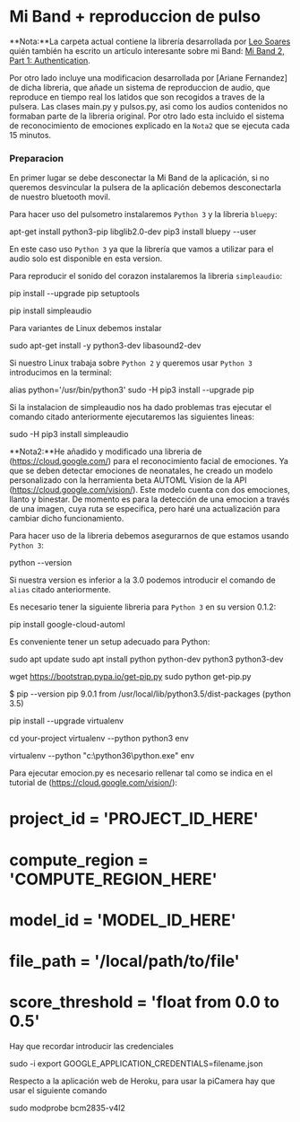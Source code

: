 # Mi Band + reproduccion de pulso

**Nota:**La carpeta actual contiene la librería desarrollada por [Leo Soares](https://github.com/leojrfs/miband2) 
quién también ha escrito un artículo interesante sobre mi Band: [Mi Band 2, Part 1: Authentication](https://leojrfs.github.io/writing/miband2-part1-auth/).

Por otro lado incluye una modificacion desarrollada por [Ariane Fernandez] de dicha libreria, que añade un sistema de reproduccion de audio, que reproduce en tiempo real los latidos 
que son recogidos a traves de la pulsera. Las clases main.py y pulsos.py, asi como los audios contenidos no formaban parte de la libreria original. 
Por otro lado esta incluido el sistema de reconocimiento de emociones explicado en la `Nota2` que se ejecuta cada 15 minutos.

### Preparacion

En primer lugar se debe desconectar la Mi Band de la aplicación, si no queremos desvincular la pulsera de la aplicación debemos desconectarla de nuestro
bluetooth movil.

Para hacer uso del pulsometro instalaremos `Python 3` y la libreria `bluepy`:

apt-get install python3-pip libglib2.0-dev
pip3 install bluepy --user

En este caso uso `Python 3` ya que la librería que vamos a utilizar para el audio solo est disponible en esta version.

Para reproducir el sonido del corazon instalaremos la libreria `simpleaudio`:

pip install --upgrade pip setuptools

pip install simpleaudio

Para variantes de Linux debemos instalar

sudo apt-get install -y python3-dev libasound2-dev

Si nuestro Linux trabaja sobre `Python 2` y queremos usar `Python 3` introducimos en la terminal:

alias python='/usr/bin/python3'
sudo -H pip3 install --upgrade pip

Si la instalacion de simpleaudio nos ha dado problemas tras ejecutar el comando citado anteriormente ejecutaremos las siguientes lineas:

sudo -H pip3 install simpleaudio

**Nota2:**He añadido y modificado una libreria de (https://cloud.google.com/) para el reconocimiento facial de emociones. 
Ya que se deben detectar emociones de neonatales, he creado un modelo personalizado con la herramienta beta AUTOML Vision 
de la API (https://cloud.google.com/vision/). Este modelo cuenta con dos emociones, llanto y binestar. 
De momento es para la detección de una emocion a través de una imagen, cuya ruta se especifica, pero haré una actualización
para cambiar dicho funcionamiento.

Para hacer uso de la libreria debemos asegurarnos de que estamos usando `Python 3`:

python --version

Si nuestra version es inferior a la 3.0 podemos introducir el comando de `alias` citado anteriormente.

Es necesario tener la siguiente libreria para `Python 3` en su version 0.1.2:

pip install google-cloud-automl

Es conveniente tener un setup adecuado para Python:

sudo apt update
sudo apt install python python-dev python3 python3-dev

wget https://bootstrap.pypa.io/get-pip.py
sudo python get-pip.py

$ pip --version
pip 9.0.1 from /usr/local/lib/python3.5/dist-packages (python 3.5)

pip install --upgrade virtualenv

cd your-project
virtualenv --python python3 env

virtualenv --python "c:\python36\python.exe" env

Para ejecutar emocion.py es necesario rellenar tal como se indica en el tutorial de (https://cloud.google.com/vision/):

   # project_id = 'PROJECT_ID_HERE'
   # compute_region = 'COMPUTE_REGION_HERE'
   # model_id = 'MODEL_ID_HERE'
   # file_path = '/local/path/to/file'
   # score_threshold = 'float from 0.0 to 0.5'

Hay que recordar introducir las credenciales

sudo -i
export GOOGLE_APPLICATION_CREDENTIALS=filename.json

Respecto a la aplicación web de Heroku, para usar la piCamera hay que usar el siguiente comando

sudo modprobe bcm2835-v4l2
    













